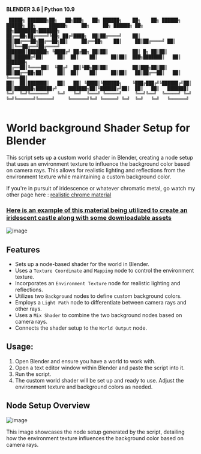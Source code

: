 **BLENDER 3.6 | Python 10.9**
```
 █████╗ ███████╗██╗   ██╗███╗   ██╗ ██████╗    ██╗    ██╗ ██████╗ ██████╗ ██╗     ██████╗     ██╗     ██╗ ██████╗ ██╗  ██╗████████╗███████╗
██╔══██╗██╔════╝╚██╗ ██╔╝████╗  ██║██╔════╝    ██║    ██║██╔═══██╗██╔══██╗██║     ██╔══██╗    ██║     ██║██╔════╝ ██║  ██║╚══██╔══╝██╔════╝
███████║███████╗ ╚████╔╝ ██╔██╗ ██║██║         ██║ █╗ ██║██║   ██║██████╔╝██║     ██║  ██║    ██║     ██║██║  ███╗███████║   ██║   ███████╗
██╔══██║╚════██║  ╚██╔╝  ██║╚██╗██║██║         ██║███╗██║██║   ██║██╔══██╗██║     ██║  ██║    ██║     ██║██║   ██║██╔══██║   ██║   ╚════██║
██║  ██║███████║   ██║   ██║ ╚████║╚██████╗    ╚███╔███╔╝╚██████╔╝██║  ██║███████╗██████╔╝    ███████╗██║╚██████╔╝██║  ██║   ██║   ███████║
╚═╝  ╚═╝╚══════╝   ╚═╝   ╚═╝  ╚═══╝ ╚═════╝     ╚══╝╚══╝  ╚═════╝ ╚═╝  ╚═╝╚══════╝╚═════╝     ╚══════╝╚═╝ ╚═════╝ ╚═╝  ╚═╝   ╚═╝   ╚══════╝
                                                                                                                                                                                                                                                                            
```


# World background Shader Setup for Blender

This script sets up a custom world shader in Blender, creating a node setup that uses an environment texture to influence the background color based on camera rays. This allows for realistic lighting and reflections from the environment texture while maintaining a custom background color.

If you're in pursuit of iridescence or whatever chromatic metal, go watch my other page here : [realistic chrome material](https://github.com/SECRET-GUEST/animation/tree/main/Blender/texturing/materials/basics/metallic/realistic%20chrome)

### [Here is an example of this material being utilized to create an iridescent castle along with some downloadable assets](https://www.artstation.com/artwork/JvJmyA)

![image](https://github.com/SECRET-GUEST/animation/assets/92639080/d034d9be-850f-4d42-bc8a-cebad7bbd214)


## Features

- Sets up a node-based shader for the world in Blender.
- Uses a `Texture Coordinate` and `Mapping` node to control the environment texture.
- Incorporates an `Environment Texture` node for realistic lighting and reflections.
- Utilizes two `Background` nodes to define custom background colors.
- Employs a `Light Path` node to differentiate between camera rays and other rays.
- Uses a `Mix Shader` to combine the two background nodes based on camera rays.
- Connects the shader setup to the `World Output` node.

## Usage:

1. Open Blender and ensure you have a world to work with.
2. Open a text editor window within Blender and paste the script into it.
3. Run the script.
4. The custom world shader will be set up and ready to use. Adjust the environment texture and background colors as needed.

## Node Setup Overview

![image](https://github.com/SECRET-GUEST/animation/assets/92639080/e90b55d3-61fb-45a9-8804-488bba96d204)

This image showcases the node setup generated by the script, detailing how the environment texture influences the background color based on camera rays.
